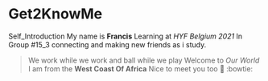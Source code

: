 # Get2KnowMe
Self_Introduction
My name is __Francis__
Learning at *HYF Belgium 2021*
In Group #15_3 connecting and making new friends as i study.
>We work while we work and ball while we play
>Welcome to *Our World*
I am from the __West Coast Of Africa__
Nice to meet you too 🙌 :bowtie:
